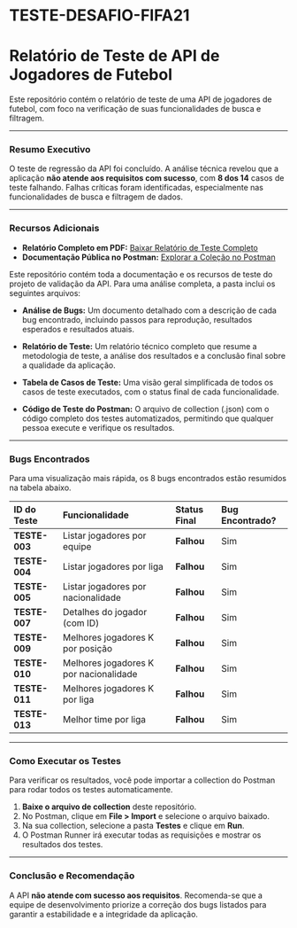 # TESTE-DESAFIO-FIFA21
# Relatório de Teste de API de Jogadores de Futebol

Este repositório contém o relatório de teste de uma API de jogadores de futebol, com foco na verificação de suas funcionalidades de busca e filtragem.

---

### Resumo Executivo

O teste de regressão da API foi concluído. A análise técnica revelou que a aplicação **não atende aos requisitos com sucesso**, com **8 dos 14** casos de teste falhando. Falhas críticas foram identificadas, especialmente nas funcionalidades de busca e filtragem de dados.

---

### Recursos Adicionais

* **Relatório Completo em PDF:** [Baixar Relatório de Teste Completo](./relatorio_final.pdf)
* **Documentação Pública no Postman:** [Explorar a Coleção no Postman](https://documenter.getpostman.com/view/47661568/2sB3BLjT1G)

Este repositório contém toda a documentação e os recursos de teste do projeto de validação da API. Para uma análise completa, a pasta inclui os seguintes arquivos:

* **Análise de Bugs:** Um documento detalhado com a descrição de cada bug encontrado, incluindo passos para reprodução, resultados esperados e resultados atuais.

* **Relatório de Teste:** Um relatório técnico completo que resume a metodologia de teste, a análise dos resultados e a conclusão final sobre a qualidade da aplicação.

* **Tabela de Casos de Teste:** Uma visão geral simplificada de todos os casos de teste executados, com o status final de cada funcionalidade.

* **Código de Teste do Postman:** O arquivo de collection (.json) com o código completo dos testes automatizados, permitindo que qualquer pessoa execute e verifique os resultados.
---

### Bugs Encontrados

Para uma visualização mais rápida, os 8 bugs encontrados estão resumidos na tabela abaixo.

| ID do Teste | Funcionalidade | Status Final | Bug Encontrado? |
| :--- | :--- | :--- | :--- |
| **TESTE-003** | Listar jogadores por equipe | **Falhou** | Sim |
| **TESTE-004** | Listar jogadores por liga | **Falhou** | Sim |
| **TESTE-005** | Listar jogadores por nacionalidade | **Falhou** | Sim |
| **TESTE-007** | Detalhes do jogador (com ID) | **Falhou** | Sim |
| **TESTE-009** | Melhores jogadores K por posição | **Falhou** | Sim |
| **TESTE-010** | Melhores jogadores K por nacionalidade | **Falhou** | Sim |
| **TESTE-011** | Melhores jogadores K por liga | **Falhou** | Sim |
| **TESTE-013** | Melhor time por liga | **Falhou** | Sim |

---

### Como Executar os Testes

Para verificar os resultados, você pode importar a collection do Postman para rodar todos os testes automaticamente.

1.  **Baixe o arquivo de collection** deste repositório.
2.  No Postman, clique em **File > Import** e selecione o arquivo baixado.
3.  Na sua collection, selecione a pasta **Testes** e clique em **Run**.
4.  O Postman Runner irá executar todas as requisições e mostrar os resultados dos testes.

---

### Conclusão e Recomendação

A API **não atende com sucesso aos requisitos**. Recomenda-se que a equipe de desenvolvimento priorize a correção dos bugs listados para garantir a estabilidade e a integridade da aplicação.
